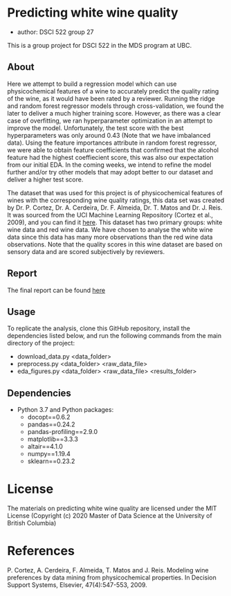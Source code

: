 # Predicting white wine quality

  - author: DSCI 522 group 27

This is a group project for DSCI 522 in the MDS program at UBC.

## About

Here we attempt to build a regression model which can use physicochemical features of a wine to accurately predict the quality rating of the wine, as it would have been rated by a reviewer. Running the ridge and random forest regressor models through cross-validation, we found the later to deliver a much higher training score. However, as there was a clear case of overfitting, we ran hyperparameter optimization in an attempt to improve the model. Unfortunately, the test score with the best hyperparameters was only around 0.43 (Note that we have imbalanced data). Using the feature importances attribute in random forest regressor, we were able to obtain feature coefficients that confirmed that the alcohol feature had the highest coeffiecient score, this was also our expectation from our initial EDA. In the coming weeks, we intend to refine the model further and/or try other models that may adopt better to our dataset and deliver a higher test score.

The dataset that was used for this project is of physicochemical features of wines with the corresponding wine quality ratings, this data set was created by Dr. P. Cortez, Dr. A. Cerdeira, Dr. F. Almeida, Dr. T. Matos and Dr. J. Reis. It was sourced from the UCI Machine Learning Repository (Cortez et al., 2009), and you can find it [here](https://archive.ics.uci.edu/ml/datasets/wine+quality). This dataset has two primary groups: white wine data and red wine data. We have chosen to analyse the white wine data since this data has many more observations than the red wine data observations. Note that the quality scores in this wine dataset are based on sensory data and are scored subjectively by reviewers.

## Report

The final report can be found [here](https://github.com/UBC-MDS/DSCI_522_group27/blob/main/doc/white_wine_predict_report.md)

## Usage

To replicate the analysis, clone this GitHub repository, install the dependencies listed below, and run the following commands from the main directory of the project:
- download_data.py <data_folder> <filename>
- preprocess.py <data_folder> <raw_data_file>
- eda_figures.py <data_folder> <raw_data_file> <results_folder>

## Dependencies

  - Python 3.7 and Python packages:
      - docopt==0.6.2
      - pandas==0.24.2
      - pandas-profiling==2.9.0
      - matplotlib==3.3.3
      - altair==4.1.0
      - numpy==1.19.4
      - sklearn==0.23.2
 
# License 
The materials on predicting white wine quality are licensed under the MIT License 
(Copyright (c) 2020 Master of Data Science at the University of British Columbia)

# References

P. Cortez, A. Cerdeira, F. Almeida, T. Matos and J. Reis.
Modeling wine preferences by data mining from physicochemical properties. In Decision Support Systems, Elsevier, 47(4):547-553, 2009.
